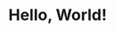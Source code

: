 <!DOCTYPE html>
<html lang="id">
<head>
    <meta charset="UTF-8">
    <title>Hello World</title>
</head>
<body>
    <h1>Hello, World!</h1>
</body>
</html>

